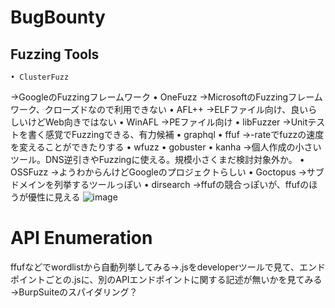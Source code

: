 # BugBounty

## Fuzzing Tools

	• ClusterFuzz
→GoogleのFuzzingフレームワーク
	• OneFuzz
→MicrosoftのFuzzingフレームワーク、クローズドなので利用できない
	• AFL++
→ELFファイル向け、良いらしいけどWeb向きではない
	• WinAFL
→PEファイル向け
	• libFuzzer
→Unitテストを書く感覚でFuzzingできる、有力候補
	• graphql
	• ffuf
→-rateでfuzzの速度を変えることができたりする
	• wfuzz
	• gobuster
	• kanha
→個人作成の小さいツール。DNS逆引きやFuzzingに使える。規模小さくまだ検討対象外か。
	• OSSFuzz
→ようわからんけどGoogleのプロジェクトらしい
	• Goctopus
→サブドメインを列挙するツールっぽい
	• dirsearch
→ffufの競合っぽいが、ffufのほうが優性に見える
![image](https://github.com/cyber-mamba/red-teaming/assets/96987448/9e603eb0-ff74-4b78-a231-900a8f9a0546)

# API Enumeration
ffufなどでwordlistから自動列挙してみる→.jsをdeveloperツールで見て、エンドポイントごとの.jsに、別のAPIエンドポイントに関する記述が無いかを見てみる→BurpSuiteのスパイダリング？

